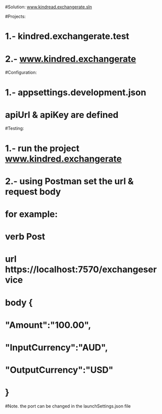#
#Solution: www.kindread.exchangerate.sln

#Projects: 
#	  1.- kindred.exchangerate.test
#	  2.- www.kindred.exchangerate

#Configuration:
#	  1.- appsettings.development.json
#	      apiUrl & apiKey are defined

#Testing:
#	  1.- run the project www.kindred.exchangerate
#	  2.- using Postman set the url & request body
#              for example:
#		   verb  Post
#                   url   https://localhost:7570/exchangeservice
#		   body  {
# 			   "Amount":"100.00",
#    			   "InputCurrency":"AUD",
#    			   "OutputCurrency":"USD"
#			 }

#Note. the port can be changed in the launchSettings.json file
